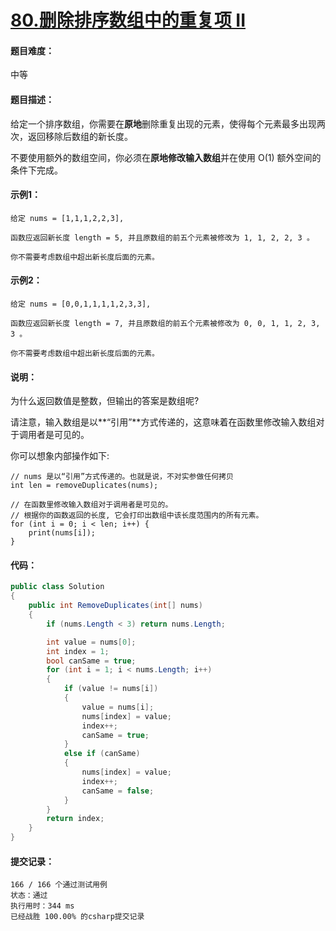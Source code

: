 # [80.删除排序数组中的重复项 II](https://leetcode-cn.com/classic/problems/remove-duplicates-from-sorted-array-ii/description/)

#### 题目难度：

中等

#### 题目描述：

给定一个排序数组，你需要在**原地**删除重复出现的元素，使得每个元素最多出现两次，返回移除后数组的新长度。

不要使用额外的数组空间，你必须在**原地修改输入数组**并在使用 O(1) 额外空间的条件下完成。

#### 示例1：

```
给定 nums = [1,1,1,2,2,3],

函数应返回新长度 length = 5, 并且原数组的前五个元素被修改为 1, 1, 2, 2, 3 。

你不需要考虑数组中超出新长度后面的元素。
```

#### 示例2：

```
给定 nums = [0,0,1,1,1,1,2,3,3],

函数应返回新长度 length = 7, 并且原数组的前五个元素被修改为 0, 0, 1, 1, 2, 3, 3 。

你不需要考虑数组中超出新长度后面的元素。
```

#### 说明：

为什么返回数值是整数，但输出的答案是数组呢?

请注意，输入数组是以**“引用”**方式传递的，这意味着在函数里修改输入数组对于调用者是可见的。

你可以想象内部操作如下:

```
// nums 是以“引用”方式传递的。也就是说，不对实参做任何拷贝
int len = removeDuplicates(nums);

// 在函数里修改输入数组对于调用者是可见的。
// 根据你的函数返回的长度, 它会打印出数组中该长度范围内的所有元素。
for (int i = 0; i < len; i++) {
    print(nums[i]);
}
```

#### 代码：

```c#
public class Solution
{
    public int RemoveDuplicates(int[] nums)
    {
        if (nums.Length < 3) return nums.Length;

        int value = nums[0];
        int index = 1;
        bool canSame = true;
        for (int i = 1; i < nums.Length; i++)
        {
            if (value != nums[i])
            {
                value = nums[i];
                nums[index] = value;
                index++;
                canSame = true;
            }
            else if (canSame)
            {
                nums[index] = value;
                index++;
                canSame = false;
            }
        }
        return index;
    }
}
```

#### 提交记录：

```
166 / 166 个通过测试用例
状态：通过
执行用时：344 ms
已经战胜 100.00% 的csharp提交记录
```

